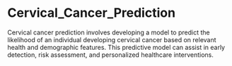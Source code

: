 # Cervical_Cancer_Prediction
Cervical cancer prediction involves developing a model to predict the likelihood of an individual developing cervical cancer based on relevant health and demographic features. This predictive model can assist in early detection, risk assessment, and personalized healthcare interventions.
